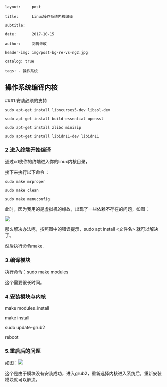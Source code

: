 

    layout:     post

    title:      Linux操作系统内核编译

    subtitle:   

    date:       2017-10-15

    author:     剑魄未改

    header-img: img/post-bg-re-vs-ng2.jpg

    catalog: true

    tags: - 操作系统

## 操作系统编译内核

###1.安装必须的支持

```
sudo apt-get install libncurses5-dev libssl-dev 

sudo apt-get install build-essential openssl 

sudo apt-get install zlibc minizip 

sudo apt-get install libidn11-dev libidn11
```

### 2.进入终端开始编译

通过cd使你的终端进入你的linux内核目录，

接下来执行以下命令 ：

```
sudo make mrproper 

sudo make clean 

sudo make menuconfig
```

此时，因为我用的是虚拟机的缘故，出现了一些依赖不存在的问题，如图：

![](/img/IMG_20180413_200254.jpg)

那么解决办法呢，按照图中的错误提示，sudo apt install <文件名> 就可以解决了。

然后执行命令make.

### 3.编译模块

执行命令：sudo make modules

这个需要很长时间。

### 4.安装模块与内核

make modules_install

make install

sudo update-grub2

reboot

### 5.重启后的问题

如图：![](/img/IMG_20180414_085234.jpg)

这个是由于模块没有安装成功，进入grub2，重新选择内核进入系统后，重新安装模块就可以解决。

